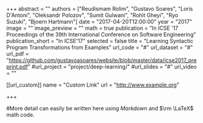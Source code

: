 +++
abstract = ""
authors = ["Reudismam Rolim", "Gustavo Soares", "Loris D'Antoni", "Oleksandr Polozov", "Sumit Gulwani", "Rohit Gheyi", "Ryo Suzuki", "Bjoern Hartmann"]
date = "2017-04-20T12:00:00"
year = "2017"
image = ""
image_preview = ""
math = true
publication = "In ICSE '17 Proceedings of the 39th International Conference on Software Engineering"
publication_short = "In ICSE'17"
selected = false
title = "Learning Syntactic Program Transformations from Examples"
url_code = "#"
url_dataset = "#"
url_pdf = "https://github.com/gustavoasoares/website/blob/master/data/icse2017_preprint.pdf"
#url_project = "project/deep-learning/"
#url_slides = "#"
url_video = ""

[[url_custom]]
name = "Custom Link"
url = "http://www.example.org"

+++

#More detail can easily be written here using *Markdown* and $\rm \LaTeX$ math code.
